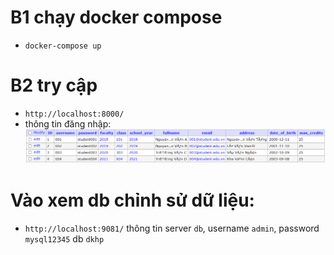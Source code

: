 # B1 chạy docker compose
+ `docker-compose up`
# B2 try cập 
+ `http://localhost:8000/`
+ thông tin đăng nhập: ![Alt text](image.png)

# Vào xem db chỉnh sử dữ liệu:
+ `http://localhost:9081/` thông tin server `db`, username `admin`, password `mysql12345` db `dkhp` 